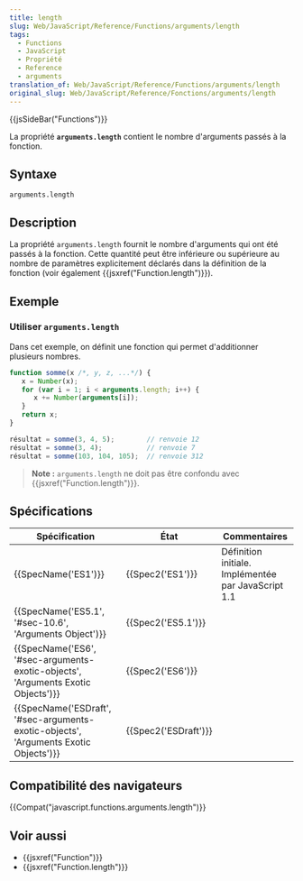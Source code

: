```yaml
---
title: length
slug: Web/JavaScript/Reference/Functions/arguments/length
tags:
  - Functions
  - JavaScript
  - Propriété
  - Reference
  - arguments
translation_of: Web/JavaScript/Reference/Functions/arguments/length
original_slug: Web/JavaScript/Reference/Fonctions/arguments/length
---
```

{{jsSideBar("Functions")}}

La propriété **`arguments.length`** contient le nombre d'arguments passés à la fonction.

## Syntaxe

    arguments.length

## Description

La propriété `arguments.length` fournit le nombre d'arguments qui ont été passés à la fonction. Cette quantité peut être inférieure ou supérieure au nombre de paramètres explicitement déclarés dans la définition de la fonction (voir également {{jsxref("Function.length")}}).

## Exemple

### Utiliser `arguments.length`

Dans cet exemple, on définit une fonction qui permet d'additionner plusieurs nombres.

```js
function somme(x /*, y, z, ...*/) {
   x = Number(x);
   for (var i = 1; i < arguments.length; i++) {
      x += Number(arguments[i]);
   }
   return x;
}
```

```js
résultat = somme(3, 4, 5);        // renvoie 12
résultat = somme(3, 4);           // renvoie 7
résultat = somme(103, 104, 105);  // renvoie 312
```

> **Note :** `arguments.length` ne doit pas être confondu avec {{jsxref("Function.length")}}.

## Spécifications

| Spécification                                                                                                    | État                         | Commentaires                                        |
| ---------------------------------------------------------------------------------------------------------------- | ---------------------------- | --------------------------------------------------- |
| {{SpecName('ES1')}}                                                                                         | {{Spec2('ES1')}}         | Définition initiale. Implémentée par JavaScript 1.1 |
| {{SpecName('ES5.1', '#sec-10.6', 'Arguments Object')}}                                         | {{Spec2('ES5.1')}}     |                                                     |
| {{SpecName('ES6', '#sec-arguments-exotic-objects', 'Arguments Exotic Objects')}}     | {{Spec2('ES6')}}         |                                                     |
| {{SpecName('ESDraft', '#sec-arguments-exotic-objects', 'Arguments Exotic Objects')}} | {{Spec2('ESDraft')}} |                                                     |

## Compatibilité des navigateurs

{{Compat("javascript.functions.arguments.length")}}

## Voir aussi

- {{jsxref("Function")}}
- {{jsxref("Function.length")}}
